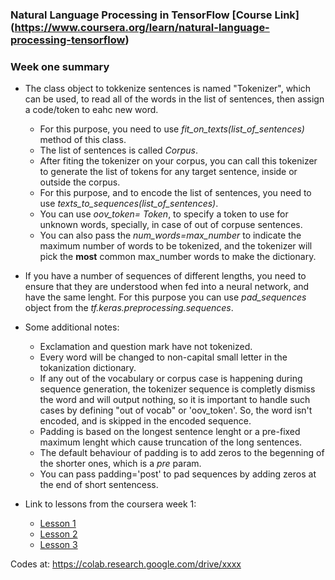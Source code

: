 ### Natural Language Processing in TensorFlow  [Course Link] (https://www.coursera.org/learn/natural-language-processing-tensorflow)

### Week one summary

- The class object to tokkenize sentences is named "Tokenizer", which can be used, to read all of the words in the list of sentences, then assign a code/token to eahc new word. 
    - For this purpose, you need to use *fit_on_texts(list_of_sentences)* method of this class.
    - The list of sentences is called *Corpus*. 
    - After fiting the tokenizer on your corpus, you can call this tokenizer to generate the list of tokens for any target sentence, inside or outside the corpus. 
    - For this purpose, and to encode the list of sentences, you need to use *texts_to_sequences(list_of_sentences)*.
    - You can use *oov_token= Token*, to specify a token to use for unknown words, specially, in case of out of corpuse sentences. 
    - You can also pass the *num_words=max_number* to indicate the maximum number of words to be tokenized, and the tokenizer will pick the **most** common max_number words to make the dictionary.
    

- If you have a number of sequences of different lengths, you need to ensure that they are understood when fed into a neural network, and have the same lenght. For this purpose you can use *pad_sequences* object from the *tf.keras.preprocessing.sequences*.

- Some additional notes:
    - Exclamation and question mark have not tokenized.
    - Every word will be changed to non-capital small letter in the tokanization dictionary.
    - If any out of the vocabulary or corpus case is happening during sequence generation, the tokenizer sequence is completly dismiss the word and will output nothing, so it is important to handle such cases by defining "out of vocab" or 'oov_token'. So, the word isn't encoded, and is skipped in the encoded sequence.  
    - Padding is based on the longest sentence lenght or a pre-fixed maximum lenght which cause truncation of the long sentences.
    - The default behaviour of padding is to add zeros to the begenning of the shorter ones, which is a *pre* param.
    - You can pass padding='post' to pad sequences by adding zeros at the end of short sentencess.
    
- Link to lessons from the coursera week 1: 

    - [Lesson 1](https://colab.research.google.com/github/lmoroney/dlaicourse/blob/master/TensorFlow%20In%20Practice/Course%203%20-%20NLP/Course%203%20-%20Week%201%20-%20Lesson%201.ipynb)
    - [Lesson 2](https://colab.research.google.com/github/lmoroney/dlaicourse/blob/master/TensorFlow%20In%20Practice/Course%203%20-%20NLP/Course%203%20-%20Week%201%20-%20Lesson%202.ipynb)
    - [Lesson 3](https://colab.research.google.com/github/lmoroney/dlaicourse/blob/master/TensorFlow%20In%20Practice/Course%203%20-%20NLP/Course%203%20-%20Week%201%20-%20Lesson%203.ipynb)


Codes at: https://colab.research.google.com/drive/xxxx




